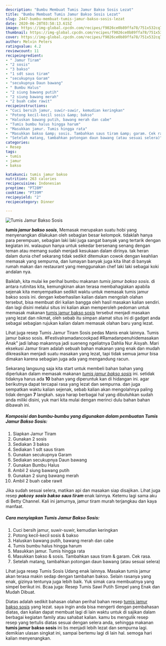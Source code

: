 ```yaml
---
description: "Bumbu Membuat Tumis Jamur Bakso Sosis Lezat"
title: "Bumbu Membuat Tumis Jamur Bakso Sosis Lezat"
slug: 2447-bumbu-membuat-tumis-jamur-bakso-sosis-lezat
date: 2020-06-28T03:58:13.615Z
image: https://img-global.cpcdn.com/recipes/f9026ce0b89ffa78/751x532cq70/tumis-jamur-bakso-sosis-foto-resep-utama.jpg
thumbnail: https://img-global.cpcdn.com/recipes/f9026ce0b89ffa78/751x532cq70/tumis-jamur-bakso-sosis-foto-resep-utama.jpg
cover: https://img-global.cpcdn.com/recipes/f9026ce0b89ffa78/751x532cq70/tumis-jamur-bakso-sosis-foto-resep-utama.jpg
author: Melvin Peters
ratingvalue: 4.2
reviewcount: 11
recipeingredient:
- " Jamur Tiram"
- "2 sosis"
- "3 bakso"
- "1 sdt saus tiram"
- "secukupnya Garam"
- "secukupnya Daun bawang"
- " Bumbu Halus"
- "2 siung bawang putih"
- "2 siung bawang merah"
- "2 buah cabe rawit"
recipeinstructions:
- "Cuci bersih jamur, suwir-suwir, kemudian keringkan"
- "Potong kecil-kecil sosis &amp; bakso"
- "Haluskan bawang putih, bawang merah dan cabe"
- "Tumis bumbu halus hingga harum"
- "Masukkan jamur. Tumis hingga rata"
- "Masukkan bakso &amp; sosis. Tambahkan saus tiram &amp; garam. Cek rasa."
- "Setelah matang, tambahkan potongan daun bawang (atau sesuai selera)"
categories:
- Resep
tags:
- tumis
- jamur
- bakso

katakunci: tumis jamur bakso 
nutrition: 263 calories
recipecuisine: Indonesian
preptime: "PT28M"
cooktime: "PT39M"
recipeyield: "2"
recipecategory: Dinner

---
```



![Tumis Jamur Bakso Sosis](https://img-global.cpcdn.com/recipes/f9026ce0b89ffa78/751x532cq70/tumis-jamur-bakso-sosis-foto-resep-utama.jpg)

<b><i>tumis jamur bakso sosis</i></b>, Memasak merupakan suatu hobi yang menyenangkan dilakukan oleh sebagian besar kelompok. tidaklah hanya para perempuan, sebagian laki laki juga sangat banyak yang tertarik dengan kegiatan ini. walaupun hanya untuk sekedar bersenang senang dengan teman atau memang sudah menjadi kesukaan dalam dirinya. tak heran dalam dunia chef sekarang tidak sedikit ditemukan cowok dengan keahlian memasak yang sempurna, dan lumayan banyak juga kita lihat di banyak rumah makan dan restaurant yang menggunakan chef laki laki sebagai koki andalan nya.

Baiklah, kita mulai ke perihal bumbu makanan <i>tumis jamur bakso sosis</i>. di antara rutinitas kita, kemungkinan akan terasa membahagiakan apabila sejenak kita menyempatkan sedikit waktu untuk memasak tumis jamur bakso sosis ini. dengan keberhasilan kalian dalam mengolah olahan tersebut, bisa membuat diri kalian bangga oleh hasil masakan kalian sendiri. dan lagi disini melalui situs ini kalian akan memperoleh pedoman untuk memasak makanan <u>tumis jamur bakso sosis</u> tersebut menjadi masakan yang lezat dan nikmat, oleh sebab itu simpan alamat situs ini di gadget anda sebagai sebagian rujukan kalian dalam memasak olahan baru yang lezat.

Lihat juga resep Tumis Jamur Tiram Sosis pedas Manis enak lainnya. Tumis jamur bakso sosis. #Festivalramadancookpad #Ramadanpenuhidemasakan Anak&#34; jadi lahap makannya jadi sueneng ngeliatnya Dahlia Nur Aisyah. Mari eksekusi Jamur tiram adalah sebuah bahan makanan yang enak dan mudah dikreasikan menjadi suatu masakan yang lezat, tapi tidak semua jamur bisa dimakan karena sebagian juga ada yang mengandung racun.


Sekarang langsung saja kita start untuk membeli bahan bahan yang diperlukan dalam memasak makanan <u><i>tumis jamur bakso sosis</i></u> ini. setidak tidaknya harus ada <b>10</b> bahan yang diperuntuk kan di hidangan ini. agar berikutnya dapat tercapai rasa yang lezat dan sempurna. dan juga sempatkan waktu kalian sejenak, sebab kalian akan mengolahnya paling tidak dengan <b>7</b> langkah. saya harap berbagai hal yang dibutuhkan sudah anda miliki disini, yuk mari kita mulai dengan merinci dulu bahan bahan dibawah ini.

<!--inarticleads1-->

##### Komposisi dan bumbu-bumbu yang digunakan dalam pembuatan Tumis Jamur Bakso Sosis:

1. Siapkan  Jamur Tiram
1. Gunakan 2 sosis
1. Sediakan 3 bakso
1. Sediakan 1 sdt saus tiram
1. Gunakan secukupnya Garam
1. Sediakan secukupnya Daun bawang
1. Gunakan  Bumbu Halus
1. Ambil 2 siung bawang putih
1. Gunakan 2 siung bawang merah
1. Ambil 2 buah cabe rawit


Jika sudah sesuai selera, matikan api dan masakan siap disajikan. Lihat juga resep 𝒑𝒐𝒌𝒄𝒐𝒚 𝒔𝒐𝒔𝒊𝒔 𝒃𝒂𝒌𝒔𝒐 𝒔𝒂𝒖𝒔 𝒕𝒊𝒓𝒂𝒎 enak lainnya. Ketemu lagi sama aku di Betty Channel. Kali ini jamurnya, jamur tiram murah terjangkau dan kaya manfaat. 

<!--inarticleads2-->

##### Cara menyiapkan Tumis Jamur Bakso Sosis:

1. Cuci bersih jamur, suwir-suwir, kemudian keringkan
1. Potong kecil-kecil sosis &amp; bakso
1. Haluskan bawang putih, bawang merah dan cabe
1. Tumis bumbu halus hingga harum
1. Masukkan jamur. Tumis hingga rata
1. Masukkan bakso &amp; sosis. Tambahkan saus tiram &amp; garam. Cek rasa.
1. Setelah matang, tambahkan potongan daun bawang (atau sesuai selera)


Lihat juga resep Tumis Sosis Udang enak lainnya. Masakan tumis jamur akan terasa makin sedap dengan tambahan bakso. Selain rasanya yang enak, gizinya tentunya juga lebih baik. Yuk simak cara membuatnya yang simpel berikut ini. Bcaa juga: Resep Tumis Sawi Putih Simpel yang Enak dan Mudah Dibuat. 

Diatas adalah sedikit bahasan olahan perihal bahan resep <u>tumis jamur bakso sosis</u> yang lezat. saya ingin anda bisa mengerti dengan pembahasan diatas, dan kalian dapat membuat lagi di lain waktu untuk di sajikan dalam berbagai kegiatan family atau sahabat kalian. kamu bs mengulik resep resep yang tertulis diatas sesuai dengan selera anda, sehingga makanan <b>tumis jamur bakso sosis</b> ini bs menjadi lebih lezat dan sempurna lagi. demikian ulasan singkat ini, sampai bertemu lagi di lain hal. semoga hari kalian menyenangkan.
